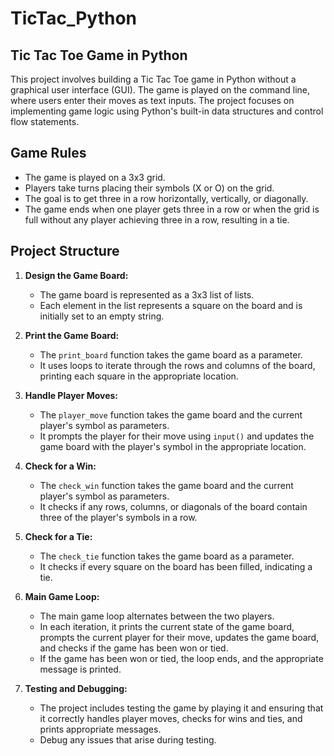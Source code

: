# TicTac_Python

## Tic Tac Toe Game in Python

This project involves building a Tic Tac Toe game in Python without a graphical user interface (GUI). The game is played on the command line, where users enter their moves as text inputs. The project focuses on implementing game logic using Python's built-in data structures and control flow statements.

## Game Rules

- The game is played on a 3x3 grid.
- Players take turns placing their symbols (X or O) on the grid.
- The goal is to get three in a row horizontally, vertically, or diagonally.
- The game ends when one player gets three in a row or when the grid is full without any player achieving three in a row, resulting in a tie.

## Project Structure

1. **Design the Game Board:**
   - The game board is represented as a 3x3 list of lists.
   - Each element in the list represents a square on the board and is initially set to an empty string.

2. **Print the Game Board:**
   - The `print_board` function takes the game board as a parameter.
   - It uses loops to iterate through the rows and columns of the board, printing each square in the appropriate location.

3. **Handle Player Moves:**
   - The `player_move` function takes the game board and the current player's symbol as parameters.
   - It prompts the player for their move using `input()` and updates the game board with the player's symbol in the appropriate location.

4. **Check for a Win:**
   - The `check_win` function takes the game board and the current player's symbol as parameters.
   - It checks if any rows, columns, or diagonals of the board contain three of the player's symbols in a row.

5. **Check for a Tie:**
   - The `check_tie` function takes the game board as a parameter.
   - It checks if every square on the board has been filled, indicating a tie.

6. **Main Game Loop:**
   - The main game loop alternates between the two players.
   - In each iteration, it prints the current state of the game board, prompts the current player for their move, updates the game board, and checks if the game has been won or tied.
   - If the game has been won or tied, the loop ends, and the appropriate message is printed.

7. **Testing and Debugging:**
   - The project includes testing the game by playing it and ensuring that it correctly handles player moves, checks for wins and ties, and prints appropriate messages.
   - Debug any issues that arise during testing.